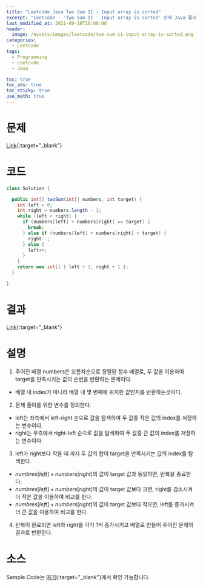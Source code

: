 ```yaml
---
title: "Leetcode Java Two Sum II - Input array is sorted"
excerpt: "Leetcode - 'Two Sum II - Input array is sorted' 문제 Java 풀이"
last_modified_at: 2021-09-18T16:00:00
header:
  image: /assets/images/leetcode/two-sum-ii-input-array-is-sorted.png
categories:
  - Leetcode
tags:
  - Programming
  - Leetcode
  - Java

toc: true
toc_ads: true
toc_sticky: true
use_math: true
---
```

# 문제
[Link](https://leetcode.com/problems/two-sum-ii-input-array-is-sorted/){:target="_blank"}

# 코드
```java
class Solution {

  public int[] twoSum(int[] numbers, int target) {
    int left = 0;
    int right = numbers.length - 1;
    while (left < right) {
      if (numbers[left] + numbers[right] == target) {
        break;
      } else if (numbers[left] + numbers[right] > target) {
        right--;
      } else {
        left++;
      }
    }
    return new int[] { left + 1, right + 1 };
  }

}
```

# 결과
[Link](https://leetcode.com/submissions/detail/556821729/){:target="_blank"}

# 설명
1. 주어진 배열 numbers은 오름차순으로 정렬된 정수 배열로, 두 값을 이용하여 target을 만족시키는 값의 순번을 반환하는 문제이다.
- 배열 내 index가 아니라 배열 내 몇 번째에 위치한 값인지를 반환하는것이다.

2. 문제 풀이를 위한 변수를 정의한다.
- left는 좌측에서 left-right 순으로 값을 탐색하여 두 값중 작은 값의 index를 저장하는 변수이다.
- right는 우측에서 right-left 순으로 값을 탐색하여 두 값중 큰 값의 index를 저장하는 변수이다.

3. left가 right보다 작을 때 까지 두 값의 합이 target을 만족시키는 값의 index를 탐색한다.
- $numbres[left] + numbers[right]$의 값이 target 값과 동일하면, 반복을 종료한다.
- $numbres[left] + numbers[right]$의 값이 target 값보다 크면, right를 감소시켜 더 작은 값을 이용하여 비교를 한다.
- $numbres[left] + numbers[right]$의 값이 target 값보다 작으면, left를 증가시켜 더 큰 값을 이용하여 비교를 한다.

4. 반복이 완료되면 left와 right를 각각 1씩 증가시키고 배열로 만들어 주어진 문제의 결과로 반환한다.

# 소스
Sample Code는 [여기](https://github.com/GracefulSoul/leetcode/blob/master/src/main/java/gracefulsoul/problems/TwoSumII_InputArrayIsSorted.java){:target="_blank"}에서 확인 가능합니다.